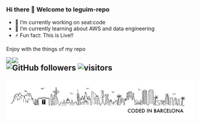 ### Hi there 👋 Welcome to leguim-repo

- 🔭 I’m currently working on seat:code
- 🌱 I’m currently learning about AWS and data engineering
- ⚡ Fun fact: This is Live!!

Enjoy with the things of my repo
<p>
<img align="left" widht="380" src="https://github-readme-stats.vercel.app/api?username=leguim-repo&count_private=true&show_icons=true"/>
</p>
<p>
  <img align="left" width="380" src="https://github-readme-stats.vercel.app/api/top-langs/?username=leguim-repo"/>
</p>

![GitHub followers](https://img.shields.io/github/followers/leguim-repo?style=social)
![visitors](https://visitor-badge.glitch.me/badge?page_id=leguim-repo)
---
<img src="https://raw.githubusercontent.com/leguim-repo/leguim-repo/master/img/currentfooter.png" witdh="109px" />

<!--
Pit i Collons
**leguim-repo/leguim-repo** is a ✨ _special_ ✨ repository because its `README.md` (this file) appears on your GitHub profile.

https://visitor-badge.glitch.me/#docs

Here are some ideas to get you started:

- 🔭 I’m currently working on ...
- 🌱 I’m currently learning ...
- 👯 I’m looking to collaborate on ...
- 🤔 I’m looking for help with ...
- 💬 Ask me about ...
- 📫 How to reach me: ...
- 😄 Pronouns: ...
- ⚡ Fun fact: ...
-->
